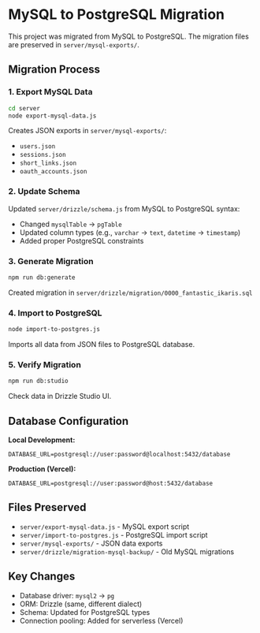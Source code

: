 # MySQL to PostgreSQL Migration

This project was migrated from MySQL to PostgreSQL. The migration files are preserved in `server/mysql-exports/`.

## Migration Process

### 1. Export MySQL Data
```bash
cd server
node export-mysql-data.js
```
Creates JSON exports in `server/mysql-exports/`:
- `users.json`
- `sessions.json`
- `short_links.json`
- `oauth_accounts.json`

### 2. Update Schema
Updated `server/drizzle/schema.js` from MySQL to PostgreSQL syntax:
- Changed `mysqlTable` → `pgTable`
- Updated column types (e.g., `varchar` → `text`, `datetime` → `timestamp`)
- Added proper PostgreSQL constraints

### 3. Generate Migration
```bash
npm run db:generate
```
Created migration in `server/drizzle/migration/0000_fantastic_ikaris.sql`

### 4. Import to PostgreSQL
```bash
node import-to-postgres.js
```
Imports all data from JSON files to PostgreSQL database.

### 5. Verify Migration
```bash
npm run db:studio
```
Check data in Drizzle Studio UI.

## Database Configuration

**Local Development:**
```
DATABASE_URL=postgresql://user:password@localhost:5432/database
```

**Production (Vercel):**
```
DATABASE_URL=postgresql://user:password@host:5432/database
```

## Files Preserved
- `server/export-mysql-data.js` - MySQL export script
- `server/import-to-postgres.js` - PostgreSQL import script
- `server/mysql-exports/` - JSON data exports
- `server/drizzle/migration-mysql-backup/` - Old MySQL migrations

## Key Changes
- Database driver: `mysql2` → `pg`
- ORM: Drizzle (same, different dialect)
- Schema: Updated for PostgreSQL types
- Connection pooling: Added for serverless (Vercel)

